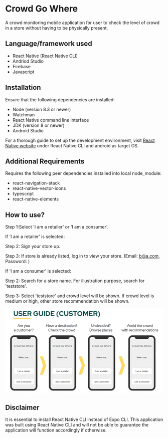 # Crowd Go Where
A crowd monitoring mobile application for user to check the level of crowd in a store without having to be physically present. 

## Language/framework used
- React Native (React Native CLI)
- Andriod Studio
- Firebase
- Javascript

## Installation
Ensure that the following dependencies are installed:
- Node (version 8.3 or newer) 
- Watchman
- React Native command line interface
- JDK (version 8 or newer)
- Android Studio

For a thorough guide to set up the development environment, visit [React Native website](https://reactnative.dev/docs/environment-setup) under React Native CLI and android as target OS.

## Additional Requirements
Requires the following peer dependencies installed into local node_module:
- react-navigation-stack 
- react-native-vector-icons
- typescript
- react-native-elements

## How to use?
Step 1:Select 'I am a retailer' or 'I am a consumer'.

If 'I am a retailer' is selected:

Step 2: Sign your store up.

Step 3: If store is already listed, log in to view your store. (Email: b@a.com, Password: )

If 'I am a consumer' is selected:

Step 2: Search for a store name. For illustration purpose, search for 'teststore'.

Step 3: Select 'teststore' and crowd level will be shown. If crowd level is medium or high, other store recommendation will be shown.

![alt_text](https://github.com/gargipandkar/codeexp/blob/master/Resources/userguideC.PNG?raw=true)

## Disclaimer 
It is essential to install React Native CLI instead of Expo CLI. This application was built using React Native CLI and will not be able to guarantee the application will function accordingly if otherwise.
